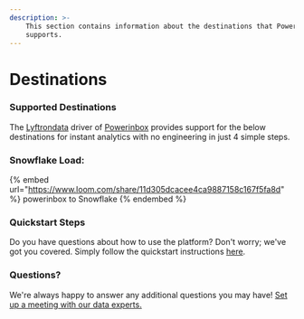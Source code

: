 ```yaml
---
description: >-
    This section contains information about the destinations that Powerinbox
    supports.
---
```


# Destinations

### Supported Destinations

The [Lyftrondata](https://www.lyftrondata.com/) driver of [Powerinbox](https://www.lyftrondata.com/integration/powerinbox/) provides support for the below destinations for instant analytics with no engineering in just 4 simple steps.

### Snowflake Load:

{% embed url="https://www.loom.com/share/11d305dcacee4ca9887158c167f5fa8d" %}
powerinbox to Snowflake
{% endembed %}

### Quickstart Steps

Do you have questions about how to use the platform? Don't worry; we've got you covered. Simply follow the quickstart instructions [here](../../../quickstart-steps.md).

### Questions? <a href="#questions" id="questions"></a>

We're always happy to answer any additional questions you may have! [Set up a meeting with our data experts.](https://www.lyftrondata.com/book-a-meeting/)
